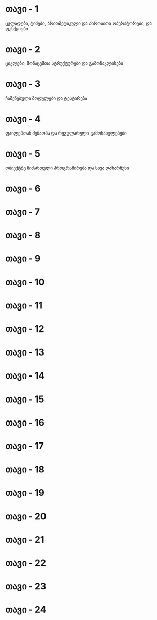 # **თავი - 1**
ცვლადები, ტიპები, არითმეტიკული და პირობითი ოპერატორები, და ფუნქციები
# **თავი - 2**
ციკლები, მონაცემთა სტრუქტურები და გამონაკლისები
# **თავი - 3**
ჩაშენებული მოდულები და ტესტირება 
# **თავი - 4**
ფაილებთან მუშაობა და რეგულარული გამოსახულებები
# **თავი - 5**
ობიექტზე მიმართული პროგრამირება და სხვა დანარჩენი
# **თავი - 6**

# **თავი - 7**
# **თავი - 8**
# **თავი - 9**
# **თავი - 10**
# **თავი - 11**
# **თავი - 12**
# **თავი - 13**
# **თავი - 14**
# **თავი - 15**
# **თავი - 16**
# **თავი - 17**
# **თავი - 18**
# **თავი - 19**
# **თავი - 20**
# **თავი - 21**
# **თავი - 22**
# **თავი - 23**
# **თავი - 24**
